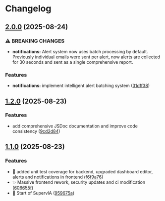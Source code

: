 # Changelog

## [2.0.0](https://github.com/Tadayoshi123/SupervIA/compare/notification-service-v1.2.0...notification-service-v2.0.0) (2025-08-24)


### ⚠ BREAKING CHANGES

* **notifications:** Alert system now uses batch processing by default. Previously individual emails were sent per alert, now alerts are collected for 30 seconds and sent as a single comprehensive report.

### Features

* **notifications:** implement intelligent alert batching system ([31dff38](https://github.com/Tadayoshi123/SupervIA/commit/31dff387dc90ad74fd5a896a1783705f73bd7973))

## [1.2.0](https://github.com/Tadayoshi123/SupervIA/compare/notification-service-v1.1.0...notification-service-v1.2.0) (2025-08-23)


### Features

* add comprehensive JSDoc documentation and improve code consistency ([9cd2d84](https://github.com/Tadayoshi123/SupervIA/commit/9cd2d84369aad2ae92e03492109bb436d890c7b2))

## [1.1.0](https://github.com/Tadayoshi123/SupervIA/compare/notification-service-v1.0.0...notification-service-v1.1.0) (2025-08-23)


### Features

* :art: added unit test coverage for backend, upgraded dashboard editor, alerts and notifications in frontend ([f6f9a76](https://github.com/Tadayoshi123/SupervIA/commit/f6f9a76191d06a9762714f6d86227c8a65451278))
* :sparkles: Massive frontend rework, security updates and ci modification ([606655f](https://github.com/Tadayoshi123/SupervIA/commit/606655f3b9595cdccdcb1bf00c2c2ee37da84c28))
* :tada: Start of SupervIA ([959675a](https://github.com/Tadayoshi123/SupervIA/commit/959675a2a53ae25f89d843e4cdc18526896f2fc1))
